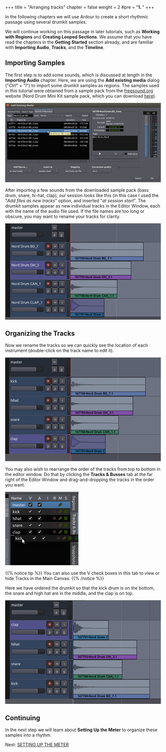 +++
title = "Arranging tracks"
chapter = false
weight = 2
#pre = "<b>1. </b>"
+++

In the following chapters we will use Ardour to create a short rhythmic
passage using several drumkit samples.

We will continue working on this
passage in later tutorials, such as **Working with Regions** and
**Creating Looped Sections**. We assume that you have read the chapters
in the **Getting Started** section already, and are familiar with
**Importing Audio**, **Tracks**, and the **Timeline**.

Importing Samples
-----------------

The first step is to add some sounds, which is discussed at length in
the **Importing Audio** chapter. Here, we are using the **Add existing
media** dialog ("*Ctrl*" + "*I*") to import some drumkit samples as
regions. The samples used in this tutorial were obtained from a sample
pack from the [freesound.org](http://www.freesound.org/) website (Nord Drum Mini Kit sample pack, which you can download [here](https://freesound.org/people/menegass/packs/10430/)).

![FS2](en/Ardour4_Freesound.png) 

After importing a few sounds from the downloaded sample pack (bass drum, snare, hi-hat, clap),
our session looks like this (in this case I used the "*Add files as new tracks*" option, and inserted "*at session
start*". The drumkit samples appear as new individual tracks in the Editor Window, each with the name of the
audio file used. If the file names are too long or obscure, you may want to rename your tracks for clarity.

![FS2](en/Ardour4_Freesound_2.png) 

Organizing the Tracks
---------------------

Now we rename the tracks so we can quickly see the location of each
instrument (double-click on the track name to edit it).

![FS3](en/Ardour4_Freesound_3.png) 

You may also wish to rearrange the order of the tracks from top to
bottom in the editor window. Do that by clicking the **Tracks &
Busses** tab at the far right of the Editor Window and drag-and-dropping
the tracks in the order you want.

![FS4](en/Ardour4_Freesound_4.png) 

{{% notice tip %}}
You can also use the V check boxes in this tab to view or hide
Tracks in the Main Canvas.
{{% /notice %}}

Here we have ordered the drumkit so that the kick drum is on the bottom,
the snare and high hat are in the middle, and the clap is on top.  

![FS6](en/Ardour4_Freesound_5.png) 

Continuing
----------

In the next step we will learn about **Setting Up the Meter** to
organize these samples into a rhythm.

Next: [SETTING UP THE METER](../setting-up-the-meter)
